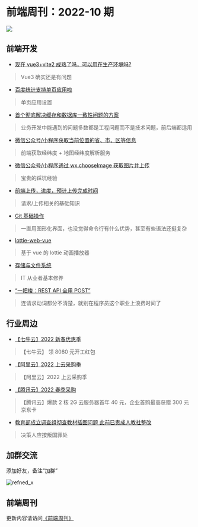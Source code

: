 # 前端周刊：2022-10 期

[![](https://frontend-weekly.com/img/bing/20220606.jpg?imageMogr2/thumbnail/960x)](https://cn.bing.com/search?q=靛蓝彩鹀)

## 前端开发

- [现在 vue3+vite2 成熟了吗，可以用在生产环境吗?](https://www.zhihu.com/question/471825415/answer/2432261489)

> Vue3 确实还是有问题

- [百度统计支持单页应用啦](https://tongji.baidu.com/web/help/article?id=324&type=0)

> 单页应用设置

- [首个彻底解决缓存和数据库一致性问题的方案](https://www.v2ex.com/t/851763#reply42)

> 业务开发中能遇到的问题多数都是工程问题而不是技术问题，前后端都适用

- [微信公众号/小程序获取当前位置的省、市、区等信息](https://blog.csdn.net/bg3oje/article/details/119085533)

> 前端获取经纬度 + 地图经纬度解析服务

- [微信公众号/小程序通过 wx.chooseImage 获取图片并上传](https://juejin.cn/post/6844903861325398023)

> 宝贵的踩坑经验

- [前端上传，进度，预计上传完成时间](https://juejin.cn/post/7047725117551575054#heading-3)

> 请求/上传相关的基础知识

- [Git 基础操作](https://pengfeixc.com/blogs/developer-handbook/git-commands)

> 一直用图形化界面，也没觉得命令行有什么优势，甚至有些语法还挺复杂

- [lottie-web-vue](https://github.com/garbit/lottie-web-vue)

> 基于 vue 的 lottie 动画播放器

- [存储与文件系统](https://deerchao.cn/blog/posts/storage.html)

> IT 从业者基本修养

- [“一把梭：REST API 全用 POST”](https://coolshell.cn/articles/22173.html)

> 连请求动词都分不清楚，就别在程序员这个职业上浪费时间了

## 行业周边

- [【七牛云】2022 新春优惠季](https://s.qiniu.com/mIzQNn)

> 【七牛云】 领 8080 元开工红包

- [【阿里云】2022 上云采购季](https://www.aliyun.com/minisite/goods?taskPkg=2022cgj&pkgSid=290788&userCode=y31qmczl)

> 【阿里云】2022 上云采购季

- [【腾讯云】2022 春季采购](https://curl.qcloud.com/qBTP1dai)

> 【腾讯云】爆款 2 核 2G 云服务器首年 40 元，企业首购最高获赠 300 元京东卡

- [教育部成立调查组彻查教材插图问题 此前已责成人教社整改](https://www.cnbeta.com/articles/tech/1275357.htm)

> 决策人应按叛国罪处

## 加群交流

添加好友，备注“加群”

![refned_x](https://frontend-weekly.com/img/a/refined-x.jpg)

## 前端周刊

更新内容请访问[《前端周刊》](https://frontend-weekly.com/)
